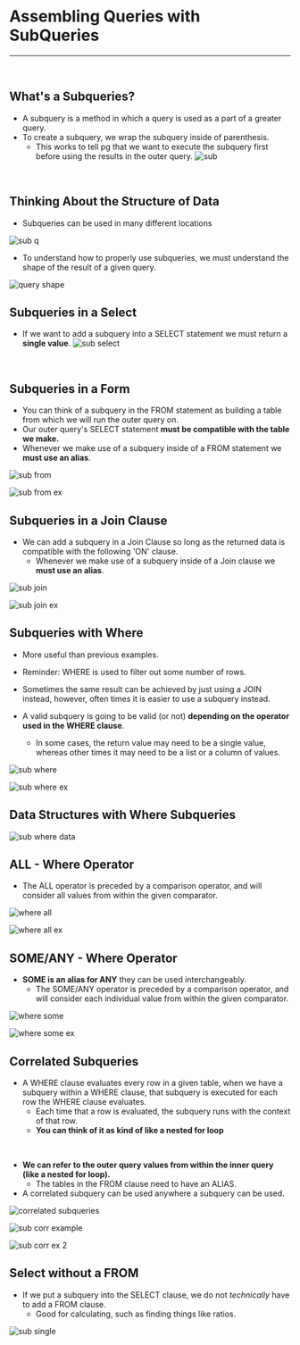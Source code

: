 # Assembling Queries with SubQueries

<hr>
<br>

## What's a Subqueries?

- A subquery is a method in which a query is used as a part of a greater query.
- To create a subquery, we wrap the subquery inside of parenthesis.
  - This works to tell pg that we want to execute the subquery first before using the results in the outer query.
  ![sub](../resources/sub.JPG)
<br>

## Thinking About the Structure of Data

- Subqueries can be used in many different locations

![sub q](../resources/sub_qs.JPG)

- To understand how to properly use subqueries, we must understand the shape of the result of a given query.

![query shape](../resources/query_shape.JPG)
<br>

## Subqueries in a Select

- If we want to add a subquery into a SELECT statement we must return a **single value**.
![sub select](../resources/sub_select.JPG)
<br>

## Subqueries in a Form

- You can think of a subquery in the FROM statement as building a table from which we will run the outer query on.
- Our outer query's SELECT statement **must be compatible with the table we make.**
- Whenever we make use of a subquery inside of a FROM statement we **must use an alias**.

![sub from](../resources/sub_form.JPG)
<br>

![sub from ex](../resources/sub_from_ex.JPG)
<br>

## Subqueries in a Join Clause

- We can add a subquery in a Join Clause so long as the returned data is compatible with the following 'ON' clause.
  - Whenever we make use of a subquery inside of a Join clause we **must use an alias**.
  
![sub join](../resources/sub-join.JPG)
<br>

![sub join ex](../resources/sub_join_ex.JPG)

## Subqueries with Where

- More useful than previous examples.
- Reminder: WHERE is used to filter out some number of rows.
- Sometimes the same result can be achieved by just using a JOIN instead, however, often times it is easier to use a subquery instead.
  <br>

- A valid subquery is going to be valid (or not) **depending on the operator used in the WHERE clause**.
  - In some cases, the return value may need to be a single value, whereas other times it may need to be a list or a column of values.

![sub where](../resources/sub_where.JPG)
<br>

![sub where ex](../resources/sub_where_ex.JPG)
<br>

## Data Structures with Where Subqueries

![sub where data](./../resources/sub_where_data.JPG)
<br>

## ALL - Where Operator

- The ALL operator is preceded by a comparison operator, and will consider all values from within the given comparator. 

![where all](../resources/where_all.JPG)
<br>

![where all ex](../resources/where_all_ex.JPG)
<br>

## SOME/ANY - Where Operator

- **SOME is an alias for ANY** they can be used interchangeably.
  - The SOME/ANY operator is preceded by a comparison operator, and will consider each individual value from within the given comparator. 

![where some](../resources/where_some.JPG)
<br>

![where some ex](../resources/where_some_ex.JPG)
<br>

## Correlated Subqueries

- A WHERE clause evaluates every row in a given table, when we have a subquery within a WHERE clause, that subquery is executed for each row the WHERE clause evaluates.
  - Each time that a row is evaluated, the subquery runs with the context of that row.
  - **You can think of it as kind of like a nested for loop**
<br>

- **We can refer to the outer query values from within the inner query (like a nested for loop).**
  - The tables in the FROM clause need to have an ALIAS.
- A correlated subquery can be used anywhere a subquery can be used.

![correlated subqueries](./../resources/sub_corr.JPG)
<br>

![sub corr example](../resources/sub_corr_ex.JPG)
<br>

![sub corr ex 2](../resources/sub_corr_ex_2.JPG)
<br>

## Select without a FROM

- If we put a subquery into the SELECT clause, we do not *technically* have to add a FROM clause.
  - Good for calculating, such as finding things like ratios.

![sub single](../resources/sub-single.JPG)